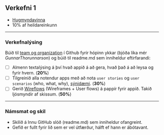 ## Verkefni 1
- [Hugmyndavinna](https://github.com/vefforritunII/afangi/blob/main/Hugmyndavinna.md)
- 10% af heildareinkunn

---

### Verkefnalýsing 
Búið til [team og organization](https://github.com/collab-uniba/socialcde4eclipse/wiki/How-to-setup-a-GitHub-organization,-project-and-team) í Github fyrir hópinn ykkar (bjóða líka mér _GunnarThorunnarson_) og búið til readme.md sem inniheldur eftirfarandi:

- [ ] Almenn textalýsing á því hvað appið á að gera, hvað það á að leysa og fyrir hvern. (**20%**)
- [ ] Tilgreinið alla notendur apps með að nota `user stories` og `user scenarios` (who, what, why), [sýnidæmi](https://github.com/vefforritunII/V24_Bellaser?tab=readme-ov-file#user-stories). (**30%**)
- [ ] Gerið [Wireflows](https://careerfoundry.com/en/blog/ux-design/user-flows-vs-wireframes/) (Wireframes + User flows) á pappír fyrir appið. Takið ljósmyndir af skissum. (**50%**)

---

### Námsmat og skil
- Skilið á Innu GitHub slóð (readme.md) sem inniheldur ofangreint.
- Gefið er fullt fyrir lið sem er vel útfærður, hálft ef hann er ábótavant.

